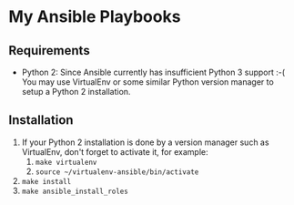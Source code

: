# My Ansible Playbooks

## Requirements

* Python 2: Since Ansible currently has insufficient Python 3 support :-( You may use VirtualEnv or some similar Python version manager to setup a Python 2 installation.

## Installation

1. If your Python 2 installation is done by a version manager such as VirtualEnv, don't forget to activate it, for example:
    1. `make virtualenv`
    1. `source ~/virtualenv-ansible/bin/activate`
1. `make install`
1. `make ansible_install_roles`
